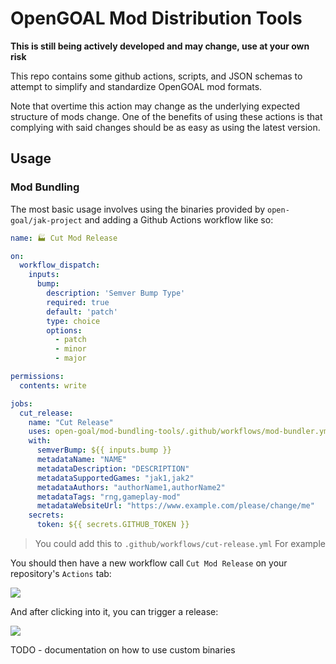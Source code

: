 # OpenGOAL Mod Distribution Tools

**This is still being actively developed and may change, use at your own risk**

This repo contains some github actions, scripts, and JSON schemas to attempt to simplify and standardize OpenGOAL mod formats.

Note that overtime this action may change as the underlying expected structure of mods change.  One of the benefits of using these actions is that complying with said changes should be as easy as using the latest version.

## Usage

### Mod Bundling

The most basic usage involves using the binaries provided by `open-goal/jak-project` and adding a Github Actions workflow like so:

```yaml
name: 🏭 Cut Mod Release

on:
  workflow_dispatch:
    inputs:
      bump:
        description: 'Semver Bump Type'
        required: true
        default: 'patch'
        type: choice
        options:
          - patch
          - minor
          - major

permissions:
  contents: write

jobs:
  cut_release:
    name: "Cut Release"
    uses: open-goal/mod-bundling-tools/.github/workflows/mod-bundler.yml@v1
    with:
      semverBump: ${{ inputs.bump }}
      metadataName: "NAME"
      metadataDescription: "DESCRIPTION"
      metadataSupportedGames: "jak1,jak2"
      metadataAuthors: "authorName1,authorName2"
      metadataTags: "rng,gameplay-mod"
      metadataWebsiteUrl: "https://www.example.com/please/change/me"
    secrets:
      token: ${{ secrets.GITHUB_TOKEN }}
```
> You could add this to `.github/workflows/cut-release.yml` For example

You should then have a new workflow call `Cut Mod Release` on your repository's `Actions` tab:

![](./docs/workflow.png)

And after clicking into it, you can trigger a release:

![](./docs/trigger.png)

TODO - documentation on how to use custom binaries

